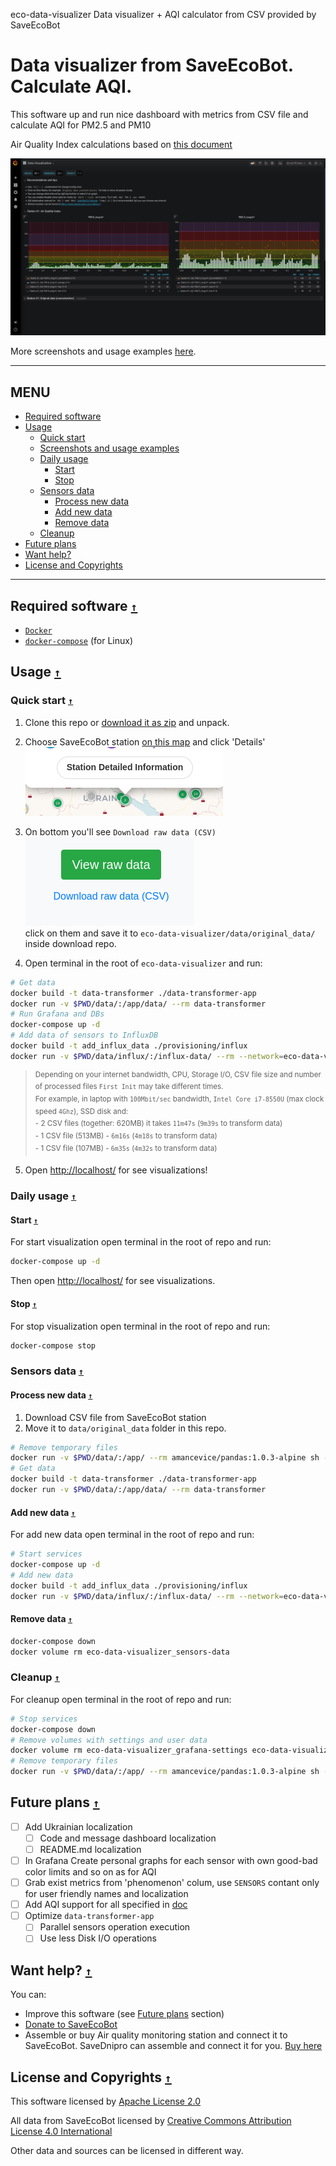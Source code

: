eco-data-visualizer
Data visualizer + AQI calculator from CSV provided by SaveEcoBot

# Data visualizer from SaveEcoBot. Calculate AQI.

This software up and run nice dashboard with metrics from CSV file and calculate AQI for PM2.5 and PM10

Air Quality Index calculations based on [this document](https://www.airnow.gov/sites/default/files/2018-05/aqi-technical-assistance-document-may2016.pdf)

![](docs/en/images/first-view.png)

More screenshots and usage examples [here](docs/en/screenshots.md).

---

## MENU

* [Required software](#required-software-)
* [Usage](#usage-)
  * [Quick start](#quick-start-)
  * [Screenshots and usage examples](docs/en/screenshots.md)
  * [Daily usage](#daily-usage-)
    * [Start](#start-)
    * [Stop](#stop-)
  * [Sensors data](#sensors-data-)
    * [Process new data](#process-new-data-)
    * [Add new data](#add-new-data-)
    * [Remove data](#remove-data-)
  * [Cleanup](#cleanup-)
* [Future plans](#future-plans-)
* [Want help?](#want-help-)
* [License and Copyrights](#license-and-copyrights-)


---


## Required software [`↑`](#menu)

* [`Docker`](https://docs.docker.com/get-docker/)
* [`docker-compose`](https://docs.docker.com/compose/install/) (for Linux)

## Usage [`↑`](#menu)

### Quick start [`↑`](#menu)

1. Clone this repo or [download it as zip](https://github.com/MaxymVlasov/eco-data-visualizer/archive/master.zip) and unpack.

2. Choose SaveEcoBot station [on this map](https://www.saveecobot.com/en/maps) and click 'Details'  
![](docs/en/images/map-details.png)

3. On bottom you'll see `Download raw data (CSV)`  
![](docs/en/images/download-csv.png)  
click on them and save it to `eco-data-visualizer/data/original_data/` inside download repo.

4. Open terminal in the root of `eco-data-visualizer` and run:

```bash
# Get data
docker build -t data-transformer ./data-transformer-app
docker run -v $PWD/data/:/app/data/ --rm data-transformer
# Run Grafana and DBs
docker-compose up -d
# Add data of sensors to InfluxDB
docker build -t add_influx_data ./provisioning/influx
docker run -v $PWD/data/influx/:/influx-data/ --rm --network=eco-data-visualizer_default add_influx_data
```

><sup>Depending on your internet bandwidth, CPU, Storage I/O, CSV file size and number of processed files `First Init` may take different times.  
For example, in laptop with `100Mbit/sec` bandwidth, `Intel Core i7-8550U` (max clock speed `4Ghz`), SSD disk and:</sup>  
<sup>  - 2 CSV files (together: 620MB) it takes `11m47s` (`9m39s` to transform data)</sup>  
<sup>  - 1 CSV file (513MB) - `6m16s` (`4m18s` to transform data)</sup>  
<sup>  - 1 CSV file (107MB) - `6m35s` (`4m32s` to transform data)</sup>

5. Open [http://localhost/](http://localhost/) for see visualizations!

### Daily usage [`↑`](#menu)

#### Start [`↑`](#menu)

For start visualization open terminal in the root of repo and run:

```bash
docker-compose up -d
```

Then open [http://localhost/](http://localhost/) for see visualizations.

#### Stop [`↑`](#menu)

For stop visualization open terminal in the root of repo and run:

```bash
docker-compose stop
```

### Sensors data [`↑`](#menu)

#### Process new data [`↑`](#menu)

1. Download CSV file from SaveEcoBot station
2. Move it to `data/original_data` folder in this repo.

```bash
# Remove temporary files
docker run -v $PWD/data/:/app/ --rm amancevice/pandas:1.0.3-alpine sh -c "rm -f /app/csv/*.csv /app/influx/*.influx"
# Get data
docker build -t data-transformer ./data-transformer-app
docker run -v $PWD/data/:/app/data/ --rm data-transformer
```

#### Add new data [`↑`](#menu)

For add new data open terminal in the root of repo and run:

```bash
# Start services
docker-compose up -d
# Add new data
docker build -t add_influx_data ./provisioning/influx
docker run -v $PWD/data/influx/:/influx-data/ --rm --network=eco-data-visualizer_default add_influx_data
```

#### Remove data [`↑`](#menu)

```bash
docker-compose down
docker volume rm eco-data-visualizer_sensors-data
```

### Cleanup [`↑`](#menu)

For cleanup open terminal in the root of repo and run:

```bash
# Stop services
docker-compose down
# Remove volumes with settings and user data
docker volume rm eco-data-visualizer_grafana-settings eco-data-visualizer_sensors-data
# Remove temporary files
docker run -v $PWD/data/:/app/ --rm amancevice/pandas:1.0.3-alpine sh -c "rm -f /app/csv/*.csv /app/influx/*.influx"
```

## Future plans [`↑`](#menu)

* [ ] Add Ukrainian localization
  * [ ] Code and message dashboard localization
  * [ ] README.md localization
* [ ] In Grafana Create personal graphs for each sensor with own good-bad color limits and so on as for AQI
* [ ] Grab exist metrics from 'phenomenon' colum, use `SENSORS` contant only for user friendly names and localization
* [ ] Add AQI support for all specified in [doc](https://www.airnow.gov/sites/default/files/2018-05/aqi-technical-assistance-document-may2016.pdf)
* [ ] Optimize `data-transformer-app`
  * [ ] Parallel sensors operation execution
  * [ ] Use less Disk I/O operations

## Want help? [`↑`](#menu)

You can:

* Improve this software (see [Future plans](#future-plans-) section)
* [Donate to SaveEcoBot](https://www.saveecobot.com/en/donate)
* Assemble or buy Air quality monitoring station and connect it to SaveEcoBot. SaveDnipro can assemble and connect it for you. [Buy here](https://www.savednipro.org/product/stanciya-monitoringu-yakosti-povitrya/)

## License and Copyrights [`↑`](#menu)

This software licensed by [Apache License 2.0](LICENSE)

All data from SaveEcoBot licensed by [Creative Commons Attribution License 4.0 International](https://creativecommons.org/licenses/by/4.0/legalcode)

Other data and sources can be licensed in different way.

